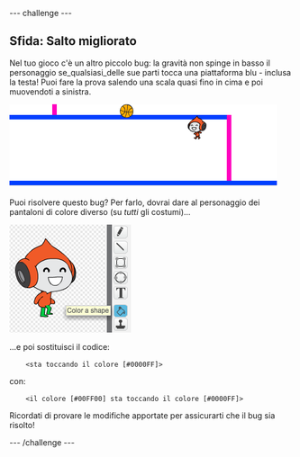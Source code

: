 --- challenge ---
## Sfida: Salto migliorato
Nel tuo gioco c'è un altro piccolo bug: la gravità non spinge in basso il personaggio se_qualsiasi_delle sue parti tocca una piattaforma blu - inclusa la testa! Puoi fare la prova salendo una scala quasi fino in cima e poi muovendoti a sinistra.

![screenshot](images/dodge-gravity-bug.png)

Puoi risolvere questo bug? Per farlo, dovrai dare al personaggio dei pantaloni di colore diverso (su _tutti_ gli costumi)...

![screenshot](images/dodge-trousers.png)

...e poi sostituisci il codice:

```blocks
	<sta toccando il colore [#0000FF]>
```

con:

```blocks
	<il colore [#00FF00] sta toccando il colore [#0000FF]>
```

Ricordati di provare le modifiche apportate per assicurarti che il bug sia risolto!



--- /challenge ---